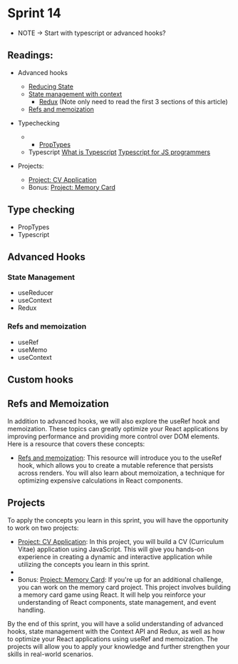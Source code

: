 # Sprint 14
- NOTE -> Start with typescript or advanced hooks?
## Readings:

- Advanced hooks
    - [Reducing State](https://www.theodinproject.com/lessons/node-path-react-new-reducing-state)
    - [State management with context](https://www.theodinproject.com/lessons/node-path-react-new-managing-state-with-the-context-api)
        - [Redux](https://blog.logrocket.com/understanding-redux-tutorial-examples/#introduction-redux) (Note only need to read the first 3 sections of this article)
    - [Refs and memoization](https://www.theodinproject.com/lessons/node-path-react-new-refs-and-memoization#the-useref-hook)

- Typechecking
  - - [PropTypes](https://www.theodinproject.com/lessons/node-path-react-new-type-checking-with-proptypes)
  - Typescript
        [What is Typescript](https://thenewstack.io/what-is-typescript/)
        [Typescript for JS programmers](https://www.typescriptlang.org/docs/handbook/typescript-in-5-minutes.html)
  
- Projects:
    - [Project: CV Application](https://www.theodinproject.com/lessons/node-path-javascript-cv-application)
    - Bonus: [Project: Memory Card](https://www.theodinproject.com/lessons/node-path-react-new-memory-card)

## Type checking
  - PropTypes
  - Typescript

## Advanced Hooks

### State Management
   - useReducer
   - useContext
   - Redux

  
### Refs and memoization
 - useRef
 - useMemo
 - useContext

## Custom hooks




## Refs and Memoization

In addition to advanced hooks, we will also explore the useRef hook and memoization. These topics can greatly optimize your React applications by improving performance and providing more control over DOM elements. Here is a resource that covers these concepts:

- [Refs and memoization](https://www.theodinproject.com/lessons/node-path-react-new-refs-and-memoization#the-useref-hook): This resource will introduce you to the useRef hook, which allows you to create a mutable reference that persists across renders. You will also learn about memoization, a technique for optimizing expensive calculations in React components.

## Projects

To apply the concepts you learn in this sprint, you will have the opportunity to work on two projects:

- [Project: CV Application](https://www.theodinproject.com/lessons/node-path-javascript-cv-application): In this project, you will build a CV (Curriculum Vitae) application using JavaScript. This will give you hands-on experience in creating a dynamic and interactive application while utilizing the concepts you learn in this sprint.
- 
- Bonus: [Project: Memory Card](https://www.theodinproject.com/lessons/node-path-react-new-memory-card): If you're up for an additional challenge, you can work on the memory card project. This project involves building a memory card game using React. It will help you reinforce your understanding of React components, state management, and event handling.


By the end of this sprint, you will have a solid understanding of advanced hooks, state management with the Context API and Redux, as well as how to optimize your React applications using useRef and memoization. The projects will allow you to apply your knowledge and further strengthen your skills in real-world scenarios.